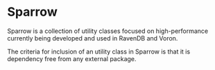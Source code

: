 ﻿# Sparrow

Sparrow is a collection of utility classes focused on high-performance currently being developed and used in RavenDB and Voron.

The criteria for inclusion of an utility class in Sparrow is that it is dependency free from any external package.